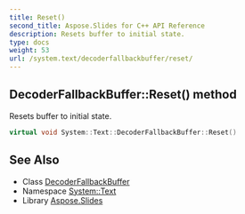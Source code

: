 ```yaml
---
title: Reset()
second_title: Aspose.Slides for C++ API Reference
description: Resets buffer to initial state.
type: docs
weight: 53
url: /system.text/decoderfallbackbuffer/reset/
---
```

## DecoderFallbackBuffer::Reset() method


Resets buffer to initial state.

```cpp
virtual void System::Text::DecoderFallbackBuffer::Reset()
```

## See Also

* Class [DecoderFallbackBuffer](../)
* Namespace [System::Text](../../)
* Library [Aspose.Slides](../../../)